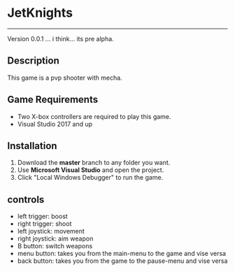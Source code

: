 # JetKnights
---

Version 0.0.1 ... i think... its pre alpha.

## Description

This game is a pvp shooter with mecha.

## Game Requirements

* Two X-box controllers are required to play this game.
* Visual Studio 2017 and up

## Installation

1. Download the **master** branch to any folder you want.
2. Use **Microsoft Visual Studio** and open the project.
3. Click "Local Windows Debugger" to run the game.

## controls

* left trigger: boost
* right trigger: shoot
* left joystick: movement
* right joystick: aim weapon
* B button: switch weapons
* menu button: takes you from the main-menu to the game and vise versa
* back button: takes you from the game to the pause-menu and vise versa
